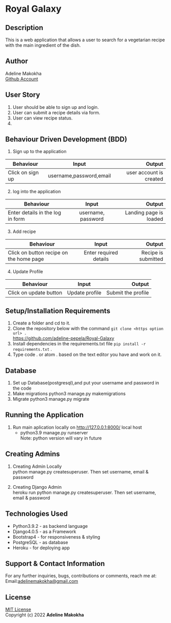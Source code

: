 # Royal Galaxy

## Description
This is a web application that allows a user to search for a vegetarian recipe with the main ingredient of the dish.

## Author
Adeline Makokha</br>
[Github Account](https://github.com/adeline-pepela)


## User Story
1. User should be able to sign up and login.
2. User can submit a recipe details via form.
3. User can view recipe status.
4. 


## Behaviour Driven Development (BDD)
1. Sign up to the application

|Behaviour 	           |    Input 	                 |       Output          |
|----------------------------------------------|:-----------------------------------:|-----------------------------:|       
| Click on sign up  | username,password,email | user account is created  | 

2. log into the application 

|Behaviour 	           |    Input 	                 |       Output          |
|----------------------------------------------|:-----------------------------------:|-----------------------------:|       
| Enter details in the log in form   | username, password| Landing page is loaded   | 


3. Add recipe

|Behaviour 	           |    Input 	                 |       Output          |
|----------------------------------------------|:-----------------------------------:|-----------------------------:|       
| Click on button recipe on the home page | Enter required details| Recipe is submitted  | 


4. Update Profile

|Behaviour 	           |    Input 	                 |       Output          |
|----------------------------------------------|:-----------------------------------:|-----------------------------:|       
| Click on update button   | Update profile | Submit the profile  |


## Setup/Installation Requirements
1. Create a folder and cd to it.
2. Clone the repository below with the command `git clone <https option url> .`  <br>
    https://github.com/adeline-pepela/Royal-Galaxy  
3. Install dependencies in the requirements.txt file `pip install -r requirements.txt` .
4.  Type code . or atom . based on the text editor you have and work on it.   

## Database
1. Set up Database(postgresql),and put your username and password in the code
2. Make migrations
    python3 manage.py makemigrations
3. Migrate
   python3 manage.py migrate 
       
## Running the Application
1. Run main aplication locally on http://127.0.0.1:8000/ local host<br>    
   * python3.9 manage.py runserver<br>
    Note: python version will vary in future

## Creating Admins
1. Creating Admin Locally<br>
     python manage.py createsuperuser. Then set username, email & password

2. Creating Django Admin   
     heroku run python manage.py createsuperuser. Then set username, email & password

## Technologies Used
* Python3.9.2 - as backend language
* Django4.0.5 - as a Framework
* Bootstrap4 - for responsiveness & styling 
* PostgreSQL - as database
* Heroku - for deploying app

## Support & Contact Information
For any further inquiries, bugs, contributions or comments, reach me at:<br>
Email:<adelinemakokha@gmail.com>

## License
[MIT License](https://github.com/adeline-pepela/Royal-Galaxy/blob/master/LICENSE)<br>
Copyright (c) 2022 **Adeline Makokha**